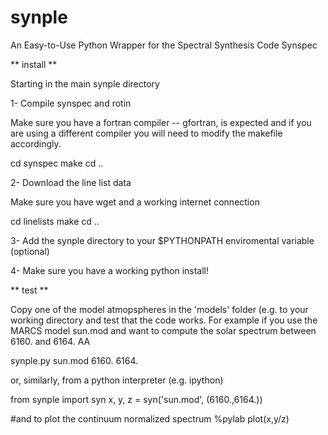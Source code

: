 # synple

An Easy-to-Use Python Wrapper for the Spectral Synthesis Code Synspec

** install **

Starting in the main synple directory

1- Compile synspec and rotin

 Make sure you have a fortran compiler -- gfortran, is expected and
 if you are using a different compiler you will need to modify the
 makefile accordingly.

 cd synspec
 make
 cd ..
 
2- Download the line list data

 Make sure you have wget and a working internet connection

 cd linelists
 make
 cd ..
 
3- Add the synple directory to your $PYTHONPATH enviromental variable (optional)

4- Make sure you have a working python install!

 
** test **

 Copy one of the model atmopspheres in the 'models' folder (e.g. to your working
 directory and test that the code works. For example if you use the MARCS model
 sun.mod and want to compute the solar spectrum between 6160. and 6164. AA 
 
   synple.py sun.mod 6160. 6164.
 
 or, similarly, from a python interpreter (e.g. ipython)
 
   from synple import syn
   x, y, z = syn('sun.mod', (6160.,6164.))

   #and to plot the continuum normalized spectrum
   %pylab
   plot(x,y/z)
